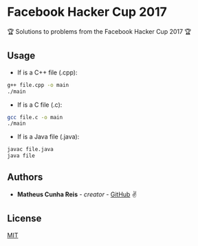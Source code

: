 # Facebook Hacker Cup 2017

:trophy: Solutions to problems from the Facebook Hacker Cup 2017 :trophy:

## Usage

- If is a C++ file (.cpp):
```bash
g++ file.cpp -o main
./main
```

- If is a C file (.c):
```bash
gcc file.c -o main
./main
```

- If is a Java file (.java):
```bash
javac file.java
java file
```

## Authors

* **Matheus Cunha Reis** - *creator* - [GitHub](https://github.com/matheuscr30) ✌

## License
[MIT](https://choosealicense.com/licenses/mit/)
